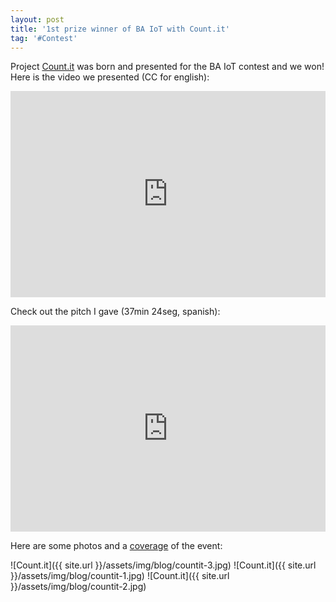 ```yaml
---
layout: post
title: '1st prize winner of BA IoT with Count.it'
tag: '#Contest'
---
```


Project [Count.it](http://countit.com.ar) was born and presented for the BA IoT contest and we won! 
Here is the video we presented (CC for english):
<iframe width="100%" height="330" src="https://www.youtube.com/embed/_B_suC_ZVKM" frameborder="0" allowfullscreen></iframe>

Check out the pitch I gave (37min 24seg, spanish):
<iframe width="100%" height="330" src="https://www.youtube.com/embed/9Au2aQKbB28?start=2244&end=2392" frameborder="0" allowfullscreen></iframe>

Here are some photos and a [coverage](http://www.iotpreneur.com/concurso-ba-iot-cubrimos-la-final-la-feria-y-la-premiacion/) of the event:

![Count.it]({{ site.url }}/assets/img/blog/countit-3.jpg)
![Count.it]({{ site.url }}/assets/img/blog/countit-1.jpg)
![Count.it]({{ site.url }}/assets/img/blog/countit-2.jpg)